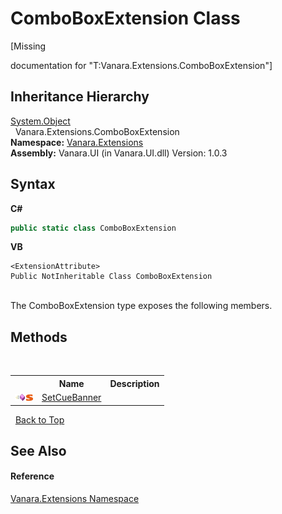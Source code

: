 # ComboBoxExtension Class
 

\[Missing <summary> documentation for "T:Vanara.Extensions.ComboBoxExtension"\]


## Inheritance Hierarchy
<a href="http://msdn2.microsoft.com/en-us/library/e5kfa45b" target="_blank">System.Object</a><br />&nbsp;&nbsp;Vanara.Extensions.ComboBoxExtension<br />
**Namespace:**&nbsp;<a href="9abe54ff-18ce-e333-beed-30e855655381">Vanara.Extensions</a><br />**Assembly:**&nbsp;Vanara.UI (in Vanara.UI.dll) Version: 1.0.3

## Syntax

**C#**<br />
``` C#
public static class ComboBoxExtension
```

**VB**<br />
``` VB
<ExtensionAttribute>
Public NotInheritable Class ComboBoxExtension
```

<br />
The ComboBoxExtension type exposes the following members.


## Methods
&nbsp;<table><tr><th></th><th>Name</th><th>Description</th></tr><tr><td>![Public method](media/pubmethod.gif "Public method")![Static member](media/static.gif "Static member")</td><td><a href="b72656fd-42b2-8777-45b9-15d395e850a8">SetCueBanner</a></td><td /></tr></table>&nbsp;
<a href="#comboboxextension-class">Back to Top</a>

## See Also


#### Reference
<a href="9abe54ff-18ce-e333-beed-30e855655381">Vanara.Extensions Namespace</a><br />